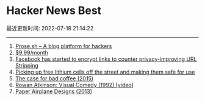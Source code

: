 # Hacker News Best

最近更新时间: 2022-07-18 21:14:22

--- 
1. [Prose.sh – A blog platform for hackers](https://prose.sh/) 
2. [$9.99/month](https://basicappleguy.com/basicappleblog/999month) 
3. [Facebook has started to encrypt links to counter privacy-improving URL Stripping](https://www.ghacks.net/2022/07/17/facebook-has-started-to-encrypt-links-to-counter-privacy-improving-url-stripping/) 
4. [Picking up free lithium cells off the street and making them safe for use](https://www.atomic14.com/2022/07/16/free-lithium-cells.html) 
5. [The case for bad coffee (2015)](https://www.seriouseats.com/the-case-for-bad-coffee) 
6. [Rowan Atkinson: Visual Comedy (1992) [video]](https://www.youtube.com/watch?v=LeuiFa9pI7c) 
7. [Paper Airplane Designs (2013)](https://www.foldnfly.com/#/1-1-1-1-1-1-1-1-2) 
